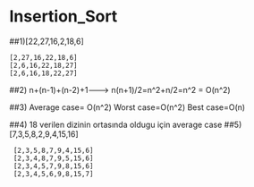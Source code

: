 # Insertion_Sort
##1)[22,27,16,2,18,6]

    [2,27,16,22,18,6]
    [2,6,16,22,18,27]
    [2,6,16,18,22,27]
   
##2) n+(n-1)+(n-2)+1---> n(n+1)/2=n^2+n/2=n^2
= O(n^2)


##3) Average case= O(n^2)
     Worst case=O(n^2)
     Best case=O(n)
     
##4) 18 verilen dizinin ortasında oldugu için average case
##5) [7,3,5,8,2,9,4,15,16]

     [2,3,5,8,7,9,4,15,6]
     [2,3,4,8,7,9,5,15,6]
     [2,3,4,5,7,9,8,15,6]
     [2,3,4,5,6,9,8,15,7]
